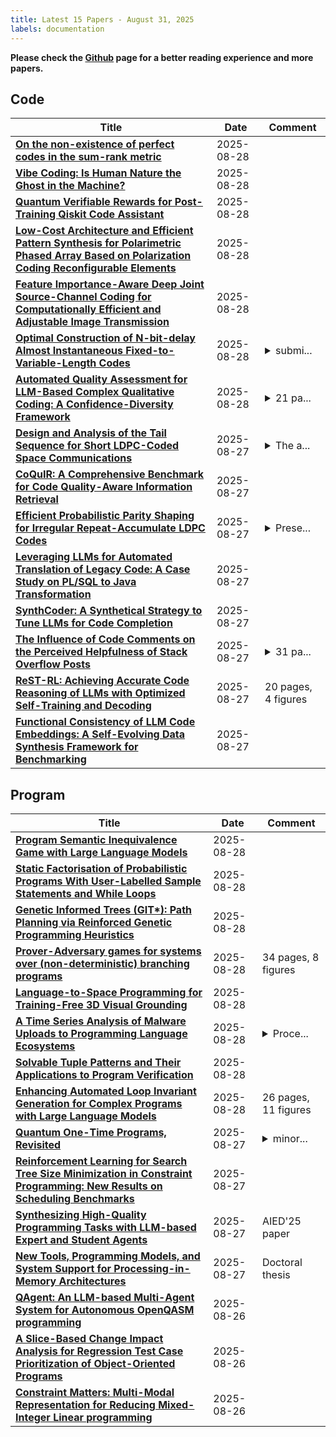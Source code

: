 ```yaml
---
title: Latest 15 Papers - August 31, 2025
labels: documentation
---
```

**Please check the [Github](https://github.com/zezhishao/MTS_Daily_ArXiv) page for a better reading experience and more papers.**

## Code
| **Title** | **Date** | **Comment** |
| --- | --- | --- |
| **[On the non-existence of perfect codes in the sum-rank metric](http://arxiv.org/abs/2508.20940v1)** | 2025-08-28 |  |
| **[Vibe Coding: Is Human Nature the Ghost in the Machine?](http://arxiv.org/abs/2508.20918v1)** | 2025-08-28 |  |
| **[Quantum Verifiable Rewards for Post-Training Qiskit Code Assistant](http://arxiv.org/abs/2508.20907v1)** | 2025-08-28 |  |
| **[Low-Cost Architecture and Efficient Pattern Synthesis for Polarimetric Phased Array Based on Polarization Coding Reconfigurable Elements](http://arxiv.org/abs/2508.19644v2)** | 2025-08-28 |  |
| **[Feature Importance-Aware Deep Joint Source-Channel Coding for Computationally Efficient and Adjustable Image Transmission](http://arxiv.org/abs/2504.04758v2)** | 2025-08-28 |  |
| **[Optimal Construction of N-bit-delay Almost Instantaneous Fixed-to-Variable-Length Codes](http://arxiv.org/abs/2311.02797v3)** | 2025-08-28 | <details><summary>submi...</summary><p>submitted to IEEE Trans. IT on 31st Oct. 2023</p></details> |
| **[Automated Quality Assessment for LLM-Based Complex Qualitative Coding: A Confidence-Diversity Framework](http://arxiv.org/abs/2508.20462v1)** | 2025-08-28 | <details><summary>21 pa...</summary><p>21 pages, 2 figures, 5 tables</p></details> |
| **[Design and Analysis of the Tail Sequence for Short LDPC-Coded Space Communications](http://arxiv.org/abs/2508.19858v1)** | 2025-08-27 | <details><summary>The a...</summary><p>The article will be published in IEEE Transactions on Aerospace and Electronic Systems. 15 pages</p></details> |
| **[CoQuIR: A Comprehensive Benchmark for Code Quality-Aware Information Retrieval](http://arxiv.org/abs/2506.11066v2)** | 2025-08-27 |  |
| **[Efficient Probabilistic Parity Shaping for Irregular Repeat-Accumulate LDPC Codes](http://arxiv.org/abs/2508.19696v1)** | 2025-08-27 | <details><summary>Prese...</summary><p>Presented at the 2025 International Symposium on Topics in Coding</p></details> |
| **[Leveraging LLMs for Automated Translation of Legacy Code: A Case Study on PL/SQL to Java Transformation](http://arxiv.org/abs/2508.19663v1)** | 2025-08-27 |  |
| **[SynthCoder: A Synthetical Strategy to Tune LLMs for Code Completion](http://arxiv.org/abs/2508.15495v2)** | 2025-08-27 |  |
| **[The Influence of Code Comments on the Perceived Helpfulness of Stack Overflow Posts](http://arxiv.org/abs/2508.19610v1)** | 2025-08-27 | <details><summary>31 pa...</summary><p>31 pages, 7 figures, 2 tables, to appear in the Empirical Software Engineering journal</p></details> |
| **[ReST-RL: Achieving Accurate Code Reasoning of LLMs with Optimized Self-Training and Decoding](http://arxiv.org/abs/2508.19576v1)** | 2025-08-27 | 20 pages, 4 figures |
| **[Functional Consistency of LLM Code Embeddings: A Self-Evolving Data Synthesis Framework for Benchmarking](http://arxiv.org/abs/2508.19558v1)** | 2025-08-27 |  |

## Program
| **Title** | **Date** | **Comment** |
| --- | --- | --- |
| **[Program Semantic Inequivalence Game with Large Language Models](http://arxiv.org/abs/2505.03818v2)** | 2025-08-28 |  |
| **[Static Factorisation of Probabilistic Programs With User-Labelled Sample Statements and While Loops](http://arxiv.org/abs/2508.20922v1)** | 2025-08-28 |  |
| **[Genetic Informed Trees (GIT*): Path Planning via Reinforced Genetic Programming Heuristics](http://arxiv.org/abs/2508.20871v1)** | 2025-08-28 |  |
| **[Prover-Adversary games for systems over (non-deterministic) branching programs](http://arxiv.org/abs/2508.16014v2)** | 2025-08-28 | 34 pages, 8 figures |
| **[Language-to-Space Programming for Training-Free 3D Visual Grounding](http://arxiv.org/abs/2502.01401v4)** | 2025-08-28 |  |
| **[A Time Series Analysis of Malware Uploads to Programming Language Ecosystems](http://arxiv.org/abs/2504.15695v2)** | 2025-08-28 | <details><summary>Proce...</summary><p>Proceedings of the 20th International Conference on Availability, Reliability and Security (ARES 2025), Ghent, Springer, pp. 269-285. Please note that this version diverges from the publisher's definite version. A new version will be uploaded once the publisher's embargo period is over</p></details> |
| **[Solvable Tuple Patterns and Their Applications to Program Verification](http://arxiv.org/abs/2508.20365v1)** | 2025-08-28 |  |
| **[Enhancing Automated Loop Invariant Generation for Complex Programs with Large Language Models](http://arxiv.org/abs/2412.10483v2)** | 2025-08-28 | 26 pages, 11 figures |
| **[Quantum One-Time Programs, Revisited](http://arxiv.org/abs/2411.01876v3)** | 2025-08-27 | <details><summary>minor...</summary><p>minor revision; in STOC 2025</p></details> |
| **[Reinforcement Learning for Search Tree Size Minimization in Constraint Programming: New Results on Scheduling Benchmarks](http://arxiv.org/abs/2508.20056v1)** | 2025-08-27 |  |
| **[Synthesizing High-Quality Programming Tasks with LLM-based Expert and Student Agents](http://arxiv.org/abs/2504.07655v2)** | 2025-08-27 | AIED'25 paper |
| **[New Tools, Programming Models, and System Support for Processing-in-Memory Architectures](http://arxiv.org/abs/2508.19868v1)** | 2025-08-27 | Doctoral thesis |
| **[QAgent: An LLM-based Multi-Agent System for Autonomous OpenQASM programming](http://arxiv.org/abs/2508.20134v1)** | 2025-08-26 |  |
| **[A Slice-Based Change Impact Analysis for Regression Test Case Prioritization of Object-Oriented Programs](http://arxiv.org/abs/2508.19056v1)** | 2025-08-26 |  |
| **[Constraint Matters: Multi-Modal Representation for Reducing Mixed-Integer Linear programming](http://arxiv.org/abs/2508.18742v1)** | 2025-08-26 |  |

